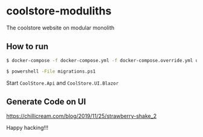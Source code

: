 # coolstore-moduliths

The coolstore website on modular monolith

## How to run

```bash
$ docker-compose -f docker-compose.yml -f docker-compose.override.yml up
```

```bash
$ powershell -File migrations.ps1
```

Start `CoolStore.Api` and `CoolStore.UI.Blazor`

## Generate Code on UI

https://chillicream.com/blog/2019/11/25/strawberry-shake_2

Happy hacking!!!
